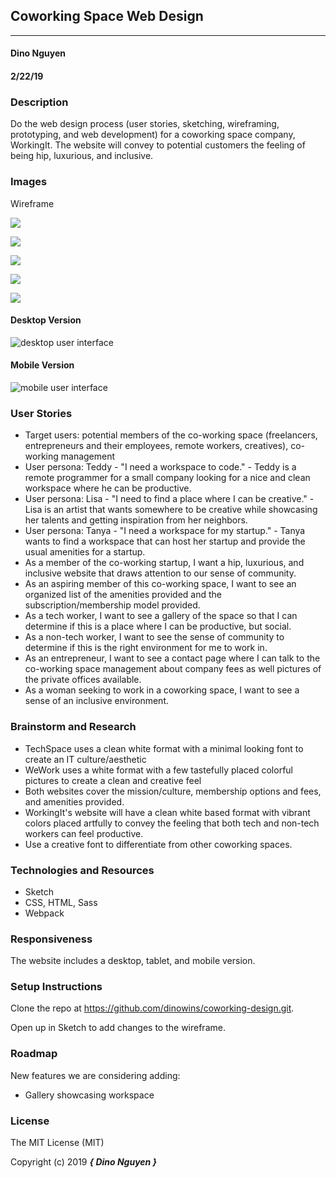 ## Coworking Space Web Design
---

#### Dino Nguyen
#### 2/22/19

### Description

Do the web design process (user stories, sketching, wireframing, prototyping, and web development) for a coworking space company, WorkingIt. The website will convey to potential customers the feeling of being hip, luxurious, and inclusive.

### Images

Wireframe

![](img/landingpage-desktop.jpg)

![](img/landing-mobile.png)

![](img/landing-tablet.png)

![](img/membership-desktop.png)

![](img/contact-desktop.png)


#### Desktop Version

![desktop user interface](link-to-screenshot-here)

#### Mobile Version

![mobile user interface](link-to-screenshot-here)

### User Stories

* Target users: potential members of the co-working space (freelancers, entrepreneurs and their employees, remote workers, creatives), co-working management
* User persona: Teddy - "I need a workspace to code." - Teddy is a remote programmer for a small company looking for a nice and clean workspace where he can be productive.
* User persona: Lisa - "I need to find a place where I can be creative." - Lisa is an artist that wants somewhere to be creative while showcasing her talents and getting inspiration from her neighbors.
* User persona: Tanya - "I need a workspace for my startup." - Tanya wants to find a workspace that can host her startup and provide the usual amenities for a startup. 
* As a member of the co-working startup, I want a hip, luxurious, and inclusive website that draws attention to our sense of community.  
* As an aspiring member of this co-working space, I want to see an organized list of the amenities provided and the subscription/membership model provided.
* As a tech worker, I want to see a gallery of the space so that I can determine if this is a place where I can be productive, but social.
* As a non-tech worker, I want to see the sense of community to determine if this is the right environment for me to work in.
* As an entrepreneur, I want to see a contact page where I can talk to the co-working space management about company fees as well pictures of the private offices available.
* As a woman seeking to work in a coworking space, I want to see a sense of an inclusive environment.

### Brainstorm and Research

* TechSpace uses a clean white format with a minimal looking font to create an IT culture/aesthetic
* WeWork uses a white format with a few tastefully placed colorful pictures to create a clean and creative feel
* Both websites cover the mission/culture, membership options and fees, and amenities provided.
* WorkingIt's website will have a clean white based format with vibrant colors placed artfully to convey the feeling that both tech and non-tech workers can feel productive.  
* Use a creative font to differentiate from other coworking spaces.

### Technologies and Resources

* Sketch
* CSS, HTML, Sass
* Webpack

### Responsiveness

The website includes a desktop, tablet, and mobile version.

### Setup Instructions

Clone the repo at https://github.com/dinowins/coworking-design.git.

Open up in Sketch to add changes to the wireframe.

### Roadmap

New features we are considering adding:

* Gallery showcasing workspace

### License

The MIT License (MIT)

Copyright (c) 2019 **_{ Dino Nguyen }_**
